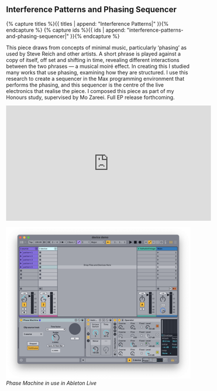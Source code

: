 ## Interference Patterns and Phasing Sequencer

{% capture titles %}{{ titles | append: "Interference Patterns|" }}{% endcapture %}
{% capture ids %}{{ ids | append: "interference-patterns-and-phasing-sequencer|" }}{% endcapture %}

This piece draws from concepts of minimal music, particularly ‘phasing’ as used by Steve Reich and other artists. A short phrase is played against a copy of itself, off set and shifting in time, revealing different interactions between the two phrases — a musical moiré effect. In creating this I studied many works that use phasing, examining how they are structured. I use this research to create a sequencer in the Max programming environment that performs the phasing, and this sequencer is the centre of the live electronics that realise the piece. I composed this piece as part of my Honours study, supervised by Mo Zareei. Full EP release forthcoming.

<iframe width="560" height="315" src="https://www.youtube-nocookie.com/embed/_ply0GH3oX4" title="YouTube video player" frameborder="0" allow="accelerometer; autoplay; clipboard-write; encrypted-media; gyroscope; picture-in-picture" allowfullscreen></iframe>

![Phase Machine in use](imgs/phase-machine-in-use.png)
*Phase Machine in use in Ableton Live*